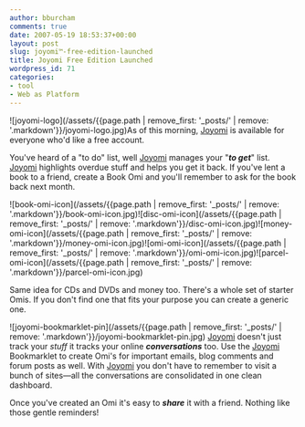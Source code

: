 ```yaml
---
author: bburcham
comments: true
date: 2007-05-19 18:53:37+00:00
layout: post
slug: joyomi™-free-edition-launched
title: Joyomi Free Edition Launched
wordpress_id: 71
categories:
- tool
- Web as Platform
---
```


![joyomi-logo](/assets/{{page.path | remove_first: '_posts/' | remove: '.markdown'}}/joyomi-logo.jpg)As of this morning, [Joyomi](http://joyomi.com) is available for everyone who'd like a free account.

You've heard of a "to do" list, well [Joyomi](http://joyomi.com) manages your "**_to get_**" list. [Joyomi](http://joyomi.com) highlights overdue stuff and helps you get it back. If you've lent a book to a friend, create a Book Omi and you'll remember to ask for the book back next month.

![book-omi-icon](/assets/{{page.path | remove_first: '_posts/' | remove: '.markdown'}}/book-omi-icon.jpg)![disc-omi-icon](/assets/{{page.path | remove_first: '_posts/' | remove: '.markdown'}}/disc-omi-icon.jpg)![money-omi-icon](/assets/{{page.path | remove_first: '_posts/' | remove: '.markdown'}}/money-omi-icon.jpg)![omi-omi-icon](/assets/{{page.path | remove_first: '_posts/' | remove: '.markdown'}}/omi-omi-icon.jpg)![parcel-omi-icon](/assets/{{page.path | remove_first: '_posts/' | remove: '.markdown'}}/parcel-omi-icon.jpg)

Same idea for CDs and DVDs and money too. There's a whole set of starter Omis. If you don't find one that fits your purpose you can create a generic one.

![joyomi-bookmarklet-pin](/assets/{{page.path | remove_first: '_posts/' | remove: '.markdown'}}/joyomi-bookmarklet-pin.jpg)
[Joyomi](http://joyomi.com/) doesn't just track your _stuff_ it tracks your online _**conversations**_ too. Use the [Joyomi](http://joyomi.com/) Bookmarklet to create Omi's for important emails, blog comments and forum posts as well. With [Joyomi](http://joyomi.com/) you don't have to remember to visit a bunch of sites—all the conversations are consolidated in one clean dashboard.

Once you've created an Omi it's easy to _**share**_ it with a friend. Nothing like those gentle reminders!
